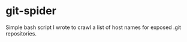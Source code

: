 # git-spider
Simple bash script I wrote to crawl a list of host names for exposed .git repositories.
